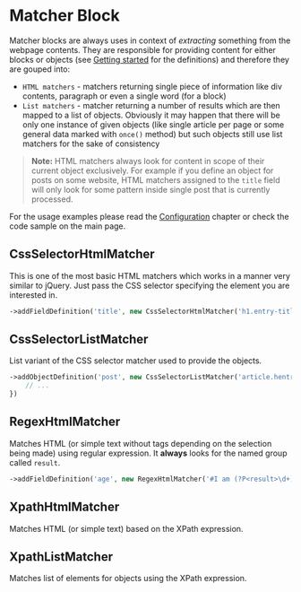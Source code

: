 # Matcher Block
Matcher blocks are always uses in context of _extracting_ something from the
webpage contents. They are responsible for providing content for either blocks
or objects (see [Getting started](../getting-started.md) for the definitions)
and therefore they are gouped into:

* `HTML matchers` - matchers returning single piece of information like div
  contents, paragraph or even a single word (for a block)
* `List matchers` - matcher returning a number of results which are then mapped
  to a list of objects. Obviously it may happen that there will be only one
  instance of given objects (like single article per page or some general data
  marked with `once()` method) but such objects still use list matchers for the
  sake of consistency
  
> **Note:** HTML matchers always look for content in scope of their current
> object exclusively. For example if you define an object for posts on some
> website, HTML matchers assigned to the `title` field will only look for
> some pattern inside single post that is currently processed.

For the usage examples please read the [Configuration](../configuration.md)
chapter or check the code sample on the main page.

## CssSelectorHtmlMatcher
This is one of the most basic HTML matchers which works in a manner very similar
to jQuery. Just pass the CSS selector specifying the element you are interested
in.

```php
->addFieldDefinition('title', new CssSelectorHtmlMatcher('h1.entry-title a'))
```

## CssSelectorListMatcher
List variant of the CSS selector matcher used to provide the objects.

```php
->addObjectDefinition('post', new CssSelectorListMatcher('article.hentry'), function (ObjectConfiguration $object) {
    // ...
})
```

## RegexHtmlMatcher
Matches HTML (or simple text without tags depending on the selection being made)
using regular expression. It **always** looks for the named group called `result`.

```php
->addFieldDefinition('age', new RegexHtmlMatcher('#I am (?P<result>\d+) years old?#m'))
```

## XpathHtmlMatcher
Matches HTML (or simple text) based on the XPath expression.

## XpathListMatcher
Matches list of elements for objects using the XPath expression.
